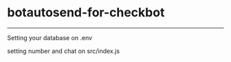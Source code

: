 # botautosend-for-checkbot

---

Setting your database on .env


setting number and chat on src/index.js
